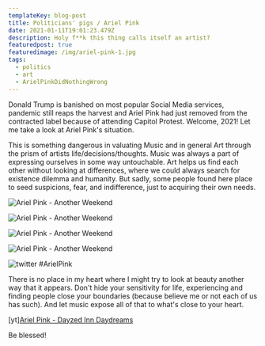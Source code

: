 ```yaml
---
templateKey: blog-post
title: Politicians' pigs / Ariel Pink
date: 2021-01-11T19:01:23.479Z
description: Holy f**k this thing calls itself an artist?
featuredpost: true
featuredimage: /img/ariel-pink-1.jpg
tags:
  - politics
  - art
  - ArielPinkDidNothingWrong
---
```

Donald Trump is banished on most popular Social Media services, pandemic still reaps the harvest and Ariel Pink had just removed from the contracted label because of attending Capitol Protest. Welcome, 2021! Let me take a look at Ariel Pink's situation.

This is something dangerous in valuating Music and in general Art through the prism of artists life/decisions/thoughts. Music was always a part of expressing ourselves in some way untouchable. Art helps us find each other without looking at differences, where we could always search for existence dilemma and humanity. But sadly, some people found here place to seed suspicions, fear, and indifference, just to acquiring their own needs.

![Ariel Pink - Another Weekend](/img/ss1.png "SS1")

![Ariel Pink - Another Weekend](/img/ss2.png "SS2")

![Ariel Pink - Another Weekend](/img/ss4.png "SS3")

![Ariel Pink - Another Weekend](/img/ss5.png "SS4")

![twitter #ArielPink](/img/sst1.png "SS5")

There is no place in my heart where I might try to look at beauty another way that it appears. Don't hide your sensitivity for life, experiencing and finding people close your boundaries (because believe me or not each of us has such). And let music expose all of that to what's close to your heart. 

\[yt][Ariel Pink - Dayzed Inn Daydreams](https://www.youtube.com/watch?v=YXKLqVCz8SA)

Be blessed!